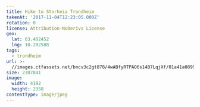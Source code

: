 ```yaml
---
title: Hike to Storheia Trondheim
takenAt: '2017-11-04T12:23:05.000Z'
rotation: 0
license: Attribution-NoDerivs License
geo:
  lat: 63.402452
  lng: 10.202588
tags:
  - trondheim
url: >-
  //images.ctfassets.net/bncv3c2gt878/4wABfyRTPAO6s14B7LqjXf/01a41a0899d057c8ed11a9df3032f265/hike-to-storheia-trondheim_38136012012_o
size: 2307841
image:
  width: 4192
  height: 2358
contentType: image/jpeg
---
```


